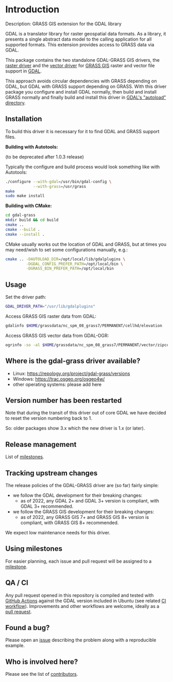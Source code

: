 # Introduction

Description: GRASS GIS extension for the GDAL library

GDAL is a translator library for raster geospatial data formats.
As a library, it presents a single abstract data model to the
calling application for all supported formats. This extension
provides access to GRASS data via GDAL.

This package contains the two standalone GDAL-GRASS GIS drivers,
the [raster driver](docs/grass_raster.md) and the [vector driver](docs/grass_vector.md)
for [GRASS GIS](http://grass.osgeo.org/) raster and vector file support
in [GDAL](https://gdal.org/).

This approach avoids circular dependencies with GRASS depending on GDAL,
but GDAL with GRASS support depending on GRASS. With this driver package
you configure and install GDAL normally, then build and install GRASS normally
and finally build and install this driver in
[GDAL's "autoload" directory](https://gdal.org/user/configoptions.html#driver-management).

## Installation

To build this driver it is necessary for it to find GDAL and GRASS
support files.

**Building with Autotools:**

(to be deprecated after 1.0.3 release)

Typically the configure and build process would look
something like with Autotools:

```bash
./configure --with-gdal=/usr/bin/gdal-config \
            --with-grass=/usr/grass
make
sudo make install
```

**Building with CMake:**

```bash
cd gdal-grass
mkdir build && cd build
cmake ..
cmake --build .
cmake --install .
```

CMake usually works out the location of GDAL and GRASS, but at times you
may need/wish to set some configurations manually, e.g.:

```bash
cmake .. -DAUTOLOAD_DIR=/opt/local/lib/gdalplugins \
         -DGDAL_CONFIG_PREFER_PATH=/opt/local/bin \
         -DGRASS_BIN_PREFER_PATH=/opt/local/bin
```

## Usage

Set the driver path:

```bash
GDAL_DRIVER_PATH="/usr/lib/gdalplugins"
```

Access GRASS GIS raster data from GDAL:

```bash
gdalinfo $HOME/grassdata/nc_spm_08_grass7/PERMANENT/cellhd/elevation
```

Access GRASS GIS vector data from GDAL-OGR:

```bash
ogrinfo -so -al $HOME/grassdata/nc_spm_08_grass7/PERMANENT/vector/zipcodes/head
```

## Where is the gdal-grass driver available?

- Linux: <https://repology.org/project/gdal-grass/versions>
- Windows: <https://trac.osgeo.org/osgeo4w/>
- other operating systems: please add here

## Version number has been restarted

Note that during the transit of this driver out of core GDAL we have
decided to reset the version numbering back to 1.

So: older packages show 3.x which the new driver is 1.x (or later).

## Release management

List of [milestones](https://github.com/OSGeo/gdal-grass/milestones).

## Tracking upstream changes

The release policies of the GDAL-GRASS driver are (so far) fairly simple:

- we follow the GDAL development for their breaking changes:
  - as of 2022, any GDAL 2+ and GDAL 3+ version is compliant, with GDAL 3+ recommended.
- we follow the GRASS GIS development for their breaking changes:
  - as of 2022, any GRASS GIS 7+ and GRASS GIS 8+ version is compliant, with GRASS GIS 8+ recommended.

We expect low maintenance needs for this driver.

## Using milestones

For easier planning, each issue and pull request will be assigned
to a [milestone](https://github.com/OSGeo/gdal-grass/milestones).

## QA / CI

Any pull request opened in this repository is compiled and tested with
[GitHub Actions](https://github.com/OSGeo/gdal-grass/actions) against
the GDAL version included in Ubuntu (see related
[CI workflow](https://github.com/OSGeo/gdal-grass/blob/main/.github/workflows/ubuntu.yml)).
Improvements and other workflows are welcome, ideally as
a [pull request](https://github.com/OSGeo/gdal-grass/pulls).

## Found a bug?

Please open an [issue](https://github.com/OSGeo/gdal-grass/issues) describing
the problem along with a reproducible example.

## Who is involved here?

Please see the list of [contributors](https://github.com/OSGeo/gdal-grass/graphs/contributors).
